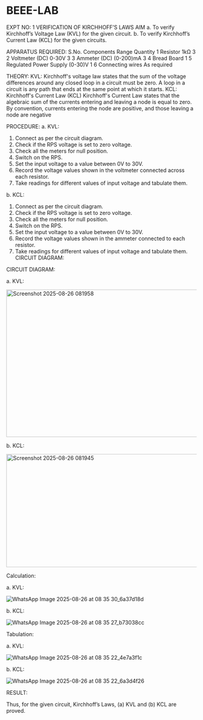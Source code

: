 # BEEE-LAB

EXPT NO: 1	VERIFICATION OF KIRCHHOFF’S LAWS
AIM
a.   To verify Kirchhoff’s Voltage Law (KVL) for the given circuit. 
b.   To verify Kirchhoff’s Current Law (KCL) for the given circuits.

APPARATUS REQUIRED:
S.No.	Components	Range	Quantity
1	Resistor	1kΩ	3
2	Voltmeter (DC)	0-30V	3
3	Ammeter (DC)	(0-200)mA	3
4	Bread Board		1
5	Regulated Power Supply	(0-30)V	1
6	Connecting wires		As required

THEORY:
KVL: Kirchhoff's voltage law states that the sum of the voltage differences around any closed loop in a circuit must be zero. A loop in a circuit is any path that ends at the same point at which it starts.
KCL:
Kirchhoff's Current Law (KCL) Kirchhoff's Current Law states that the algebraic sum of the currents entering and leaving a node is equal to zero. By convention, currents entering the node are positive, and those leaving a node are negative


PROCEDURE:
a.   KVL:
1.   Connect as per the circuit diagram.
2.   Check if the RPS voltage is set to zero voltage.
3.   Check all the meters for null position.
4.   Switch on the RPS.
5.   Set the input voltage to a value between 0V to 30V.
6.   Record the voltage values shown in the voltmeter connected across each resistor.
7.   Take readings for different values of input voltage and tabulate them.


b.  KCL:
1.   Connect as per the circuit diagram.
2.   Check if the RPS voltage is set to zero voltage.
3.   Check all the meters for null position.
4.   Switch on the RPS.
5.   Set the input voltage to a value between 0V to 30V.
6.   Record the voltage values shown in the ammeter connected to each resistor.
7.   Take readings for different values of input voltage and tabulate them. 
CIRCUIT DIAGRAM:

CIRCUIT DIAGRAM:


a.   KVL:
 
<img width="711" height="391" alt="Screenshot 2025-08-26 081958" src="https://github.com/user-attachments/assets/08cb3a33-a4c2-4dc8-b8cf-8c95605583de" />


b.  KCL:

<img width="634" height="300" alt="Screenshot 2025-08-26 081945" src="https://github.com/user-attachments/assets/a69688a4-55ca-4fbc-a3ae-b59b75c41ebf" />
 

Calculation:

a.   KVL:
 
![WhatsApp Image 2025-08-26 at 08 35 30_6a37d18d](https://github.com/user-attachments/assets/389dda56-416e-43c7-9936-5977d32f8ee3)


b.  KCL:


![WhatsApp Image 2025-08-26 at 08 35 27_b73038cc](https://github.com/user-attachments/assets/314ea083-317c-4ce8-896f-9daa856d099b)


Tabulation:

a.   KVL:

 ![WhatsApp Image 2025-08-26 at 08 35 22_4e7a3f1c](https://github.com/user-attachments/assets/66598abf-a45c-4d12-bcf1-45f8c0b9468e)



b.  KCL:

![WhatsApp Image 2025-08-26 at 08 35 22_6a3d4f26](https://github.com/user-attachments/assets/cacfe808-919c-4783-81c6-5b07daff58b9)



RESULT:

Thus, for the given circuit, Kirchhoff’s Laws, (a) KVL and (b) KCL are proved.
